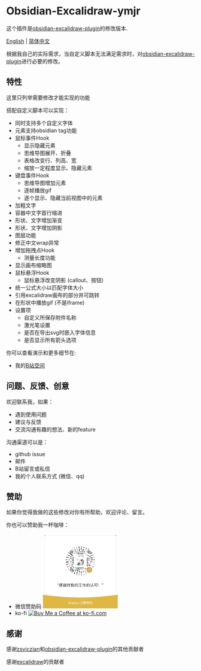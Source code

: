 # Obsidian-Excalidraw-ymjr
这个插件是[obsidian-excalidraw-plugin](https://github.com/zsviczian/obsidian-excalidraw-plugin)的修改版本.

[English](../README.md) | [简体中文](./README_ZH.md)

根据我自己的实际需求，当自定义脚本无法满足需求时，对[obsidian-excalidraw-plugin](https://github.com/zsviczian/obsidian-excalidraw-plugin)进行必要的修改。

## 特性
这里只列举需要修改才能实现的功能

搭配自定义脚本可以实现：

- 同时支持多个自定义字体
- 元素支持obsidian tag功能
- 鼠标事件Hook
  - 显示隐藏元素
  - 思维导图展开、折叠
  - 表格改变行、列高、宽
  - 缩放一定程度显示、隐藏元素
- 键盘事件Hook
  - 思维导图增加元素
  - 逐帧播放gif
  - 逐个显示、隐藏当前视图中的元素
- 加粗文字
- 容器中文字首行缩进
- 形状、文字增加渐变
- 形状、文字增加阴影
- 图层功能
- 修正中文wrap异常
- 增加拖拽点Hook
  - 测量长度功能
- 显示画布缩略图
- 鼠标悬浮Hook
  - 鼠标悬浮改变阴影 (callout、按钮)
- 统一公式大小以匹配字体大小
- 引用excalidraw画布的部分并可跳转
- 在形状中播放gif (不是iframe)
- 设置项
  - 自定义所保存附件名称
  - 激光笔设置
  - 是否在导出svg时嵌入字体信息
  - 是否显示所有箭头选项


你可以查看演示和更多细节在:
- 我的[B站空间](https://space.bilibili.com/39231346/)

## 问题、反馈、创意
欢迎联系我，如果：
- 遇到使用问题
- 建议与反馈
- 交流沟通有趣的想法、新的feature

沟通渠道可以是：
- github issue
- 邮件
- B站留言或私信
- 我的个人联系方式 (微信、qq)

## 赞助
如果你觉得我做的这些修改对你有所帮助，欢迎评论、留言。

你也可以赞助我一杯咖啡：
- 微信赞助码 
  <img src="../images/赞助码.jpg" width="200px">
- ko-fi
  <a href='https://ko-fi.com/G2G3SY16R' target='_blank'><img height='36' style='border:0px;height:36px;' src='https://storage.ko-fi.com/cdn/kofi2.png?v=3' border='0' alt='Buy Me a Coffee at ko-fi.com' /></a>

## 感谢
感谢[zsviczian](https://github.com/zsviczian)和[obsidian-excalidraw-plugin](https://github.com/zsviczian/obsidian-excalidraw-plugin)的其他贡献者

感谢[excalidraw](https://github.com/excalidraw/excalidraw)的贡献者
